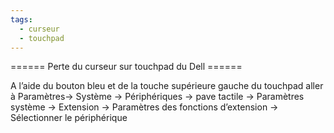 ```yaml
---
tags:
  - curseur
  - touchpad
---
```


====== Perte du curseur sur touchpad du Dell ======

A l’aide du bouton bleu et de la touche supérieure gauche du touchpad aller à 
Paramètres-> Système -> Périphériques -> pave tactile -> Paramètres système -> Extension -> Paramètres des fonctions d’extension -> Sélectionner le périphérique

